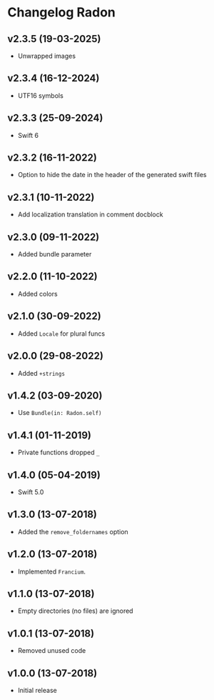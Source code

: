 # Changelog Radon

## v2.3.5 (19-03-2025)
- Unwrapped images

## v2.3.4 (16-12-2024)
- UTF16 symbols

## v2.3.3 (25-09-2024)
- Swift 6

## v2.3.2 (16-11-2022)
- Option to hide the date in the header of the generated swift files

## v2.3.1 (10-11-2022)
- Add localization translation in comment docblock

## v2.3.0 (09-11-2022)
- Added bundle parameter

## v2.2.0 (11-10-2022)
- Added colors

## v2.1.0 (30-09-2022)
- Added `Locale` for plural funcs

## v2.0.0 (29-08-2022)
- Added `+strings`

## v1.4.2 (03-09-2020)
- Use `Bundle(in: Radon.self)`

## v1.4.1 (01-11-2019)
- Private functions dropped `_`

## v1.4.0 (05-04-2019)
- Swift 5.0

## v1.3.0 (13-07-2018)
- Added the `remove_foldernames` option

## v1.2.0 (13-07-2018)
- Implemented `Francium`.

## v1.1.0 (13-07-2018)
- Empty directories (no files) are ignored

## v1.0.1 (13-07-2018)
- Removed unused code

## v1.0.0 (13-07-2018)
- Initial release